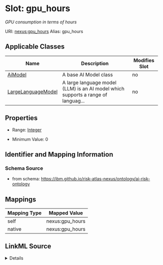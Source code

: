 

# Slot: gpu_hours


_GPU consumption in terms of hours_





URI: [nexus:gpu_hours](https://ibm.github.io/risk-atlas-nexus/ontology/gpu_hours)
Alias: gpu_hours

<!-- no inheritance hierarchy -->





## Applicable Classes

| Name | Description | Modifies Slot |
| --- | --- | --- |
| [AiModel](AiModel.md) | A base AI Model class |  no  |
| [LargeLanguageModel](LargeLanguageModel.md) | A large language model (LLM) is an AI model which supports a range of languag... |  no  |







## Properties

* Range: [Integer](Integer.md)

* Minimum Value: 0





## Identifier and Mapping Information







### Schema Source


* from schema: https://ibm.github.io/risk-atlas-nexus/ontology/ai-risk-ontology




## Mappings

| Mapping Type | Mapped Value |
| ---  | ---  |
| self | nexus:gpu_hours |
| native | nexus:gpu_hours |




## LinkML Source

<details>
```yaml
name: gpu_hours
description: GPU consumption in terms of hours
from_schema: https://ibm.github.io/risk-atlas-nexus/ontology/ai-risk-ontology
rank: 1000
alias: gpu_hours
domain_of:
- AiModel
range: integer
minimum_value: 0

```
</details>
